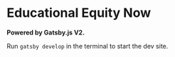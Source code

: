 # Educational Equity Now

**Powered by Gatsby.js V2.**

Run `gatsby develop` in the terminal to start the dev site.
